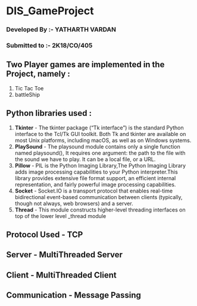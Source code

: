 # DIS_GameProject
### Developed By :-  YATHARTH VARDAN
### Submitted to :- 2K18/CO/405

## Two Player games are implemented in the Project, namely :
1. Tic Tac Toe
2. battleShip

## Python libraries used :
1. <b>Tkinter</b> - The tkinter package (“Tk interface”) is the standard Python interface to the Tcl/Tk GUI toolkit. Both Tk and tkinter are available on most Unix platforms, including macOS, as well as on Windows systems.
2. <b>PlaySound</b> - The playsound module contains only a single function named playsound(), It requires one argument: the path to the file with the sound we have to play. It can be a local file, or a URL.
3. <b>Pillow</b> -  PIL is the Python Imaging Library,The Python Imaging Library adds image processing capabilities to your Python interpreter.This library provides extensive file format support, an efficient internal representation, and fairly powerful image processing capabilities.
4. <b>Socket</b> - Socket.IO is a transport protocol that enables real-time bidirectional event-based communication between clients (typically, though not always, web browsers) and a server.
5. <b>Thread</b> - This module constructs higher-level threading interfaces on top of the lower level _thread module

## Protocol Used - TCP
## Server - MultiThreaded Server
## Client - MultiThreaded Client
## Communication - Message Passing